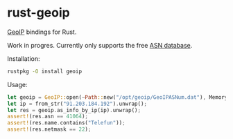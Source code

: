 rust-geoip
==========

[GeoIP](http://www.maxmind.com/en/geolocation_landing) bindings for Rust.

Work in progres. Currently only supports the free
[ASN database](http://dev.maxmind.com/geoip/legacy/geolite/#Autonomous_System_Numbers).

Installation:

```bash
rustpkg -O install geoip
```

Usage:

```rust
let geoip = GeoIP::open(~Path::new("/opt/geoip/GeoIPASNum.dat"), MemoryCache).unwrap();
let ip = from_str("91.203.184.192").unwrap();
let res = geoip.as_info_by_ip(ip).unwrap();
assert!(res.asn == 41064);
assert!(res.name.contains("Telefun"));
assert!(res.netmask == 22);
```
